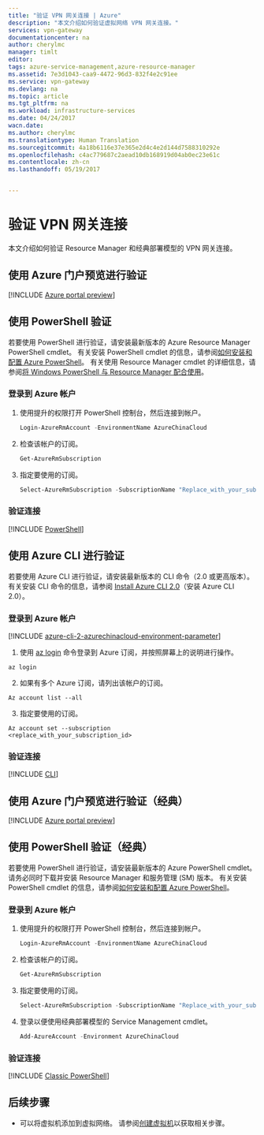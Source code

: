 ```yaml
---
title: "验证 VPN 网关连接 | Azure"
description: "本文介绍如何验证虚拟网络 VPN 网关连接。"
services: vpn-gateway
documentationcenter: na
author: cherylmc
manager: timlt
editor: 
tags: azure-service-management,azure-resource-manager
ms.assetid: 7e3d1043-caa9-4472-96d3-832f4e2c91ee
ms.service: vpn-gateway
ms.devlang: na
ms.topic: article
ms.tgt_pltfrm: na
ms.workload: infrastructure-services
ms.date: 04/24/2017
wacn.date: 
ms.author: cherylmc
ms.translationtype: Human Translation
ms.sourcegitcommit: 4a18b6116e37e365e2d4c4e2d144d7588310292e
ms.openlocfilehash: c4ac779687c2aead10db168919d04ab0ec23e61c
ms.contentlocale: zh-cn
ms.lasthandoff: 05/19/2017


---
```

# <a name="verify-a-vpn-gateway-connection"></a>验证 VPN 网关连接

本文介绍如何验证 Resource Manager 和经典部署模型的 VPN 网关连接。

## <a name="verify-using-the-azure-portal-preview"></a>使用 Azure 门户预览进行验证

[!INCLUDE [Azure portal preview](../../includes/vpn-gateway-verify-connection-portal-rm-include.md)]

## <a name="verify-using-powershell"></a>使用 PowerShell 验证

若要使用 PowerShell 进行验证，请安装最新版本的 Azure Resource Manager PowerShell cmdlet。 有关安装 PowerShell cmdlet 的信息，请参阅[如何安装和配置 Azure PowerShell](https://docs.microsoft.com/powershell/azure/overview)。 有关使用 Resource Manager cmdlet 的详细信息，请参阅[将 Windows PowerShell 与 Resource Manager 配合使用](../powershell-azure-resource-manager.md)。

### <a name="log-in-to-your-azure-account"></a>登录到 Azure 帐户
1. 使用提升的权限打开 PowerShell 控制台，然后连接到帐户。

    ```powershell
    Login-AzureRmAccount -EnvironmentName AzureChinaCloud
    ```
2. 检查该帐户的订阅。

    ```powershell
    Get-AzureRmSubscription
    ``` 
3. 指定要使用的订阅。

    ```powershell
    Select-AzureRmSubscription -SubscriptionName "Replace_with_your_subscription_name"
    ```

### <a name="verify-your-connection"></a>验证连接

[!INCLUDE [PowerShell](../../includes/vpn-gateway-verify-connection-ps-rm-include.md)]

## <a name="verify-using-the-azure-cli"></a>使用 Azure CLI 进行验证

若要使用 Azure CLI 进行验证，请安装最新版本的 CLI 命令（2.0 或更高版本）。 有关安装 CLI 命令的信息，请参阅 [Install Azure CLI 2.0](https://docs.microsoft.com/cli/azure/install-azure-cli)（安装 Azure CLI 2.0）。

### <a name="log-in-to-your-azure-account"></a>登录到 Azure 帐户

[!INCLUDE [azure-cli-2-azurechinacloud-environment-parameter](../../includes/azure-cli-2-azurechinacloud-environment-parameter.md)]

1. 使用 [az login](https://docs.microsoft.com/cli/azure/#login) 命令登录到 Azure 订阅，并按照屏幕上的说明进行操作。

  ```azurecli
  az login
  ```
2. 如果有多个 Azure 订阅，请列出该帐户的订阅。

  ```azurecli
  Az account list --all
  ```
3. 指定要使用的订阅。

  ```azurecli
  Az account set --subscription
  <replace_with_your_subscription_id>
  ```

### <a name="verify-your-connection"></a>验证连接

[!INCLUDE [CLI](../../includes/vpn-gateway-verify-connection-cli-rm-include.md)]

## <a name="verify-using-the-azure-portal-preview-classic"></a>使用 Azure 门户预览进行验证（经典）
[!INCLUDE [Azure portal preview](../../includes/vpn-gateway-verify-connection-azureportal-classic-include.md)]

## <a name="verify-using-powershell-classic"></a>使用 PowerShell 验证（经典）
若要使用 PowerShell 进行验证，请安装最新版本的 Azure PowerShell cmdlet。 请务必同时下载并安装 Resource Manager 和服务管理 (SM) 版本。 有关安装 PowerShell cmdlet 的信息，请参阅[如何安装和配置 Azure PowerShell](https://docs.microsoft.com/powershell/azure/overview)。 

### <a name="log-in-to-your-azure-account"></a>登录到 Azure 帐户
1. 使用提升的权限打开 PowerShell 控制台，然后连接到帐户。

    ```powershell
    Login-AzureRmAccount -EnvironmentName AzureChinaCloud
    ```
2. 检查该帐户的订阅。

    ```powershell
    Get-AzureRmSubscription 
    ```
3. 指定要使用的订阅。

    ```powershell
    Select-AzureRmSubscription -SubscriptionName "Replace_with_your_subscription_name"
    ```
4. 登录以便使用经典部署模型的 Service Management cmdlet。

    ```powershell
    Add-AzureAccount -Environment AzureChinaCloud
    ```

### <a name="verify-your-connection"></a>验证连接
[!INCLUDE [Classic PowerShell](../../includes/vpn-gateway-verify-connection-ps-classic-include.md)]

## <a name="next-steps"></a>后续步骤
* 可以将虚拟机添加到虚拟网络。 请参阅[创建虚拟机](../virtual-machines/virtual-machines-windows-hero-tutorial.md?toc=%2fazure%2fvirtual-machines%2fwindows%2ftoc.json)以获取相关步骤。

